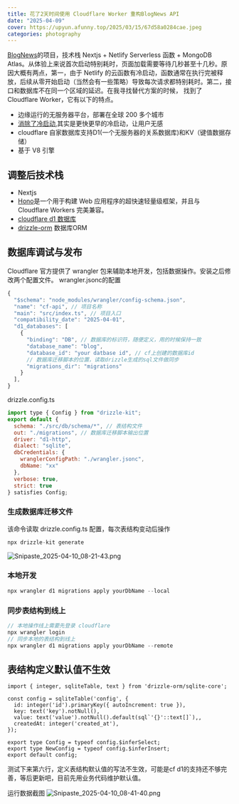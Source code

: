 ```yaml
---
title: 花了2天时间使用 Cloudflare Worker 重构BlogNews API
date: "2025-04-09"
cover: https://upyun.afunny.top/2025/03/15/67d58a0284cae.jpeg
categories: photography
---
```

[BlogNews](https://s.afunny.top/azq5ur)的项目，技术栈 Nextjs + Netlify Serverless 函数 + MongoDB Atlas。从体验上来说首次启动特别耗时，页面加载需要等待几秒甚至十几秒。原因大概有两点，第一，由于 Netlify 的云函数有冷启动，函数通常在执行完被释放，后续从零开始启动（当然会有一些策略）导致每次请求都特别耗时。第二，接口和数据库不在同一个区域的延迟。在我寻找替代方案的时候， 找到了 Cloudflare Worker，它有以下的特点。
- 边缘运行的无服务器平台，部署在全球 200 多个城市
- [消除了冷启动](https://blog.cloudflare.com/eliminating-cold-starts-with-cloudflare-workers/),其实是更快更早的冷启动，让用户无感
- cloudflare 自家数据库支持D1(一个无服务器的关系数据库)和KV（键值数据存储）
- 基于 V8 引擎

## 调整后技术栈
- Nextjs
- [Hono](https://github.com/honojs/hono)是一个用于构建 Web 应用程序的超快速轻量级框架，并且与 Cloudflare Workers 完美兼容。
- [cloudflare d1 数据库](https://developers.cloudflare.com/d1/)
- [drizzle-orm](https://github.com/drizzle-team/drizzle-orm) 数据库ORM

## 数据库调试与发布
Cloudflare 官方提供了 wrangler 包来辅助本地开发，包括数据操作。安装之后修改两个配置文件。
wrangler.jsonc的配置
```js
{
  "$schema": "node_modules/wrangler/config-schema.json",
  "name": "cf-api", // 项目名称
  "main": "src/index.ts", // 项目入口
  "compatibility_date": "2025-04-01",
  "d1_databases": [
    {
      "binding": "DB", // 数据库的标识符，随便定义，用的时候保持一致
      "database_name": "blog",
      "database_id": "your datbase id", // cf上创建的数据库id
      // 数据库迁移脚本的位置，读取drizzle生成的sql文件做同步
      "migrations_dir": "migrations"
    }
  ],
}
```

drizzle.config.ts
```js
import type { Config } from "drizzle-kit";
export default {
  schema: "./src/db/schema/*", // 表结构文件
  out: "./migrations", // 数据库迁移脚本输出位置
  driver: "d1-http",
  dialect: "sqlite",
  dbCredentials: {
    wranglerConfigPath: "./wrangler.jsonc",
    dbName: "xx"
  },
  verbose: true,
  strict: true
} satisfies Config;
```


### 生成数据库迁移文件
该命令读取 drizzle.config.ts 配置，每次表结构变动后操作
```js
npx drizzle-kit generate
```
![Snipaste_2025-04-10_08-21-43.png](https://upyun.afunny.top/2025/04/10/67f70f373ce0c.png)
### 本地开发
```js
npx wrangler d1 migrations apply yourDbName --local
```

### 同步表结构到线上
```js
// 本地操作线上需要先登录 cloudflare
npx wrangler login
// 同步本地的表结构到线上
npx wrangler d1 migrations apply yourDbName --remote
```

## 表结构定义默认值不生效
```sql{6}
import { integer, sqliteTable, text } from 'drizzle-orm/sqlite-core';

const config = sqliteTable('config', {
  id: integer('id').primaryKey({ autoIncrement: true }),
  key: text('key').notNull(),
  value: text('value').notNull().default(sql`'{}'::text[]`),,
  createdAt: integer('created_at'),
});

export type Config = typeof config.$inferSelect;
export type NewConfig = typeof config.$inferInsert;
export default config;
```
测试下来第六行，定义表结构默认值的写法不生效，可能是cf d1的支持还不够完善，等后更新吧，目前先用业务代码维护默认值。


运行数据截图
![Snipaste_2025-04-10_08-41-40.png](https://upyun.afunny.top/2025/04/10/67f713ebec68b.png)
